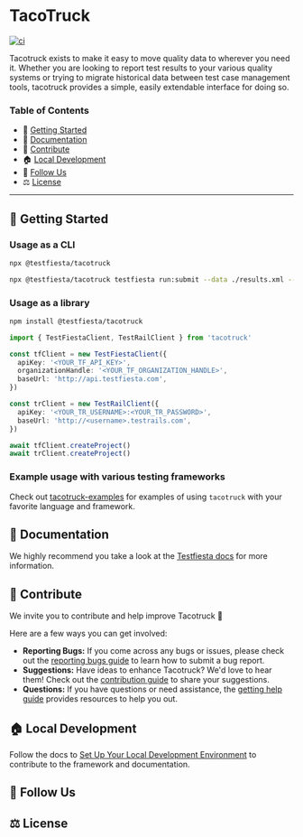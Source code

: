 # TacoTruck

[![ci](https://github.com/testfiesta/tacotruck/actions/workflows/ci.yml/badge.svg)](https://github.com/testfiesta/tacotruck/actions/workflows/ci.yml)

Tacotruck exists to make it easy to move quality data to wherever you need it. Whether you are looking to report test results to your various quality systems or trying to migrate historical data between test case management tools, tacotruck provides a simple, easily extendable interface for doing so.

### Table of Contents

- 🚀 [Getting Started](#getting-started)
- 📖 [Documentation](#documentation)
- 💙 [Contribute](#contribute)
- 🏠 [Local Development](#local-development)
- 🔗 [Follow Us](#follow-us)
- ⚖️ [License](#license)

---

## <a name="getting-started">🚀 Getting Started</a>

### Usage as a CLI

```bash
npx @testfiesta/tacotruck
```

```bash
npx @testfiesta/tacotruck testfiesta run:submit --data ./results.xml --organization <YOUR_ORG_HANDLE> --token <YOUR_TF_TOKEN> --project <YOUR_PROJECT_KEY>
```

### Usage as a library

```bash
npm install @testfiesta/tacotruck
```

```typescript
import { TestFiestaClient, TestRailClient } from 'tacotruck'

const tfClient = new TestFiestaClient({
  apiKey: '<YOUR_TF_API_KEY>',
  organizationHandle: '<YOUR_TF_ORGANIZATION_HANDLE>',
  baseUrl: 'http://api.testfiesta.com',
})

const trClient = new TestRailClient({
  apiKey: '<YOUR_TR_USERNAME>:<YOUR_TR_PASSWORD>',
  baseUrl: 'http://<username>.testrails.com',
})

await tfClient.createProject()
await trClient.createProject()
```

### Example usage with various testing frameworks

Check out [tacotruck-examples](https://github.com/testfiesta/tacotruck-examples) for examples of using `tacotruck` with your favorite language and framework.

## <a name="documentation">📖 Documentation</a>

We highly recommend you take a look at the [Testfiesta docs](https://docs.testfieta.com) for more information.

## <a name="contribute">💙 Contribute</a>

We invite you to contribute and help improve Tacotruck 💙

Here are a few ways you can get involved:

- **Reporting Bugs:** If you come across any bugs or issues, please check out the [reporting bugs guide](https://docs.testfiesta.com/community/reporting-bugs) to learn how to submit a bug report.
- **Suggestions:** Have ideas to enhance Tacotruck? We'd love to hear them! Check out the [contribution guide](https://docs.testfiesta.com/tacotruck/community/contributions#guide) to share your suggestions.
- **Questions:** If you have questions or need assistance, the [getting help guide](https://docs.testfiesta.com/tacotruck/community/getting-help) provides resources to help you out.

## <a name="local-development">🏠 Local Development</a>

Follow the docs to [Set Up Your Local Development Environment](https://docs.testfiesta.com/tacotruck/community/contributions#setup) to contribute to the framework and documentation.

## <a name="follow-us">🔗 Follow Us</a>

## <a name="license">⚖️ License</a>

